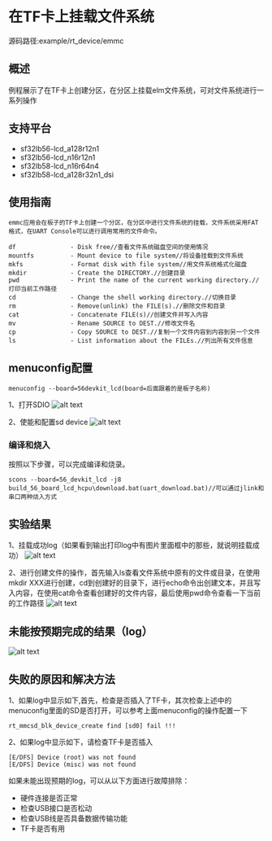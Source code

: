 # 在TF卡上挂载文件系统
源码路径:example/rt_device/emmc
## 概述
例程展示了在TF卡上创建分区，在分区上挂载elm文件系统，可对文件系统进行一系列操作
## 支持平台
* sf32lb56-lcd_a128r12n1
* sf32lb56-lcd_n16r12n1
* sf32lb58-lcd_n16r64n4
* sf32lb58-lcd_a128r32n1_dsi

## 使用指南
    emmc应用会在板子的TF卡上创建一个分区，在分区中进行文件系统的挂载，文件系统采用FAT格式，在UART Console可以进行调用常用的文件命令。
```
df               - Disk free//查看文件系统磁盘空间的使用情况
mountfs          - Mount device to file system//将设备挂载到文件系统
mkfs             - Format disk with file system//用文件系统格式化磁盘
mkdir            - Create the DIRECTORY.//创建目录
pwd              - Print the name of the current working directory.//打印当前工作路径
cd               - Change the shell working directory.//切换目录
rm               - Remove(unlink) the FILE(s).//删除文件和目录
cat              - Concatenate FILE(s)//创建文件并写入内容
mv               - Rename SOURCE to DEST.//修改文件名
cp               - Copy SOURCE to DEST.//复制一个文件内容到内容到另一个文件
ls               - List information about the FILEs.//列出所有文件信息
```
## menuconfig配置
```
menuconfig --board=56devkit_lcd(board=后面跟着的是板子名称)
```
1、打开SDIO
![alt text](assets/sdio.png)

2、使能和配置sd device
![alt text](assets/sd.png)


### 编译和烧入
按照以下步骤，可以完成编译和烧录。
```
scons --board=56_devkit_lcd -j8
build_56_board_lcd_hcpu\download.bat(uart_download.bat)//可以通过jlink和串口两种烧入方式
```

## 实验结果

1、挂载成功log（如果看到输出打印log中有图片里面框中的那些，就说明挂载成功）
![alt text](assets/log2.png)

2、进行创建文件的操作，首先输入ls查看文件系统中原有的文件或目录，在使用mkdir XXX进行创建，cd到创建好的目录下，进行echo命令出创建文本，并且写入内容，在使用cat命令查看创建好的文件内容，最后使用pwd命令查看一下当前的工作路径
![alt text](assets/log1.png)


## 未能按预期完成的结果（log）
![alt text](assets/log3.png)

## 失败的原因和解决方法
1、如果log中显示如下,首先，检查是否插入了TF卡，其次检查上述中的menuconfig里面的SD是否打开，可以参考上面menuconfig的操作配置一下
```
rt_mmcsd_blk_device_create find [sd0] fail !!!
```

2、如果log中显示如下，请检查TF卡是否插入
```
[E/DFS] Device (root) was not found
[E/DFS] Device (misc) was not found
```
如果未能出现预期的log，可以从以下方面进行故障排除：
* 硬件连接是否正常
* 检查USB接口是否松动
* 检查USB线是否具备数据传输功能
* TF卡是否有用
